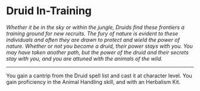 Druid In-Training
=================

_Whether it be in the sky or within the jungle, Druids find these frontiers a training ground for new recruits. The fury of nature is evident to these individuals and often they are drawn to protect and wield the power of nature. Whether or not you become a druid, their power stays with you.  You may have taken another path, but the power of the druid and their secrets stay with you, and you are attuned with the animals of the wild._

* * *

You gain a cantrip from the Druid spell list and cast it at character level.  You gain proficiency in the Animal Handling skill, and with an Herbalism Kit.
